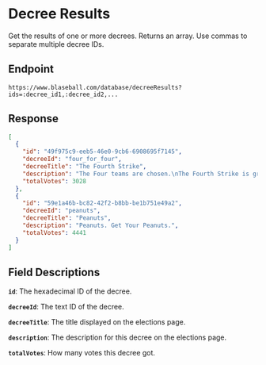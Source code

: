 # Decree Results

Get the results of one or more decrees. Returns an array. Use commas to separate multiple decree IDs.

## Endpoint

`https://www.blaseball.com/database/decreeResults?ids=:decree_id1,:decree_id2,...`

## Response

```json
[
  {
    "id": "49f975c9-eeb5-46e0-9cb6-6908695f7145",
    "decreeId": "four_for_four",
    "decreeTitle": "The Fourth Strike",
    "description": "The Four teams are chosen.\nThe Fourth Strike is granted to the New York Millennials\nThe Fourth Strike is granted to the Kansas City Breath Mints\nThe Fourth Strike is granted to the Hellmouth Sunbeams\nThe Fourth Strike is granted to the San Francisco Lovers\nMay the Fourth Strike save them all.",
    "totalVotes": 3028
  },
  {
    "id": "59e1a46b-bc82-42f2-b8bb-be1b751e49a2",
    "decreeId": "peanuts",
    "decreeTitle": "Peanuts",
    "description": "Peanuts. Get Your Peanuts.",
    "totalVotes": 4441
  }
]
```

## Field Descriptions

**`id`**: The hexadecimal ID of the decree.

**`decreeId`**: The text ID of the decree.

**`decreeTitle`**: The title displayed on the elections page.

**`description`**: The description for this decree on the elections page.

**`totalVotes`**: How many votes this decree got.
